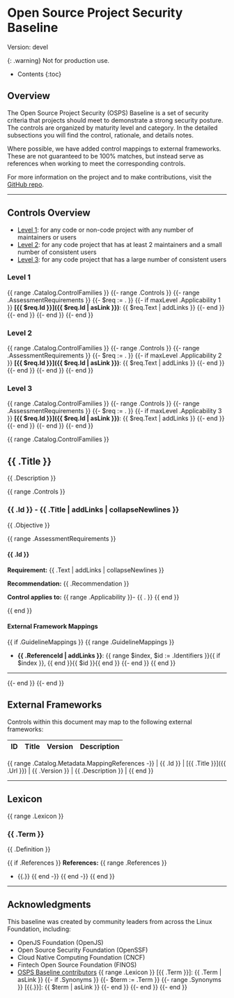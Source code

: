 # Open Source Project Security Baseline

Version: devel

{: .warning}
Not for production use.

<!-- A button for returning to the top of the page -->
<button onclick="toTop()" id="topButton" title="Go to top"
style="display: none; position: fixed; bottom: 20px; right: 30px; border: none; background-color: CornflowerBlue; color: white; cursor: pointer; padding: 10px; border-radius: 10px; font-size: 18px;">to top</button>

<script>
let topButton = document.getElementById("topButton");
window.onscroll = function() {scrollFunction()};

function scrollFunction() {
  if (document.documentElement.scrollTop > 50 ) {
    topButton.style.display = "block";
  } else {
    topButton.style.display = "none";
  }
}

function toTop() {
  document.documentElement.scrollTop = 0;
}
</script>
<!-- That's enough button stuff for now -->

* Contents
{:toc}

## Overview

The Open Source Project Security (OSPS) Baseline is a set of security criteria that projects should meet to demonstrate a strong security posture.
The controls are organized by maturity level and category.
In the detailed subsections you will find the control, rationale, and details notes.

Where possible, we have added control mappings to external frameworks.
These are not guaranteed to be 100% matches, but instead serve as references
when working to meet the corresponding controls.

For more information on the project and to make contributions, visit the [GitHub repo](https://github.com/ossf/security-baseline).

---

## Controls Overview

* [Level 1](#level-1): for any code or non-code project with any number of maintainers or users
* [Level 2](#level-2): for any code project that has at least 2 maintainers and a small number of consistent users
* [Level 3](#level-3): for any code project that has a large number of consistent users

### Level 1
{{ range .Catalog.ControlFamilies }}
{{- range .Controls }}
{{- range .AssessmentRequirements }}
{{- $req := . }}
{{- if maxLevel .Applicability 1 }}
**[{{ $req.Id }}]({{ $req.Id | asLink }})**: {{ $req.Text | addLinks }}
{{- end }}
{{- end }}
{{- end }}
{{- end }}

### Level 2
{{ range .Catalog.ControlFamilies }}
{{- range .Controls }}
{{- range .AssessmentRequirements }}
{{- $req := . }}
{{- if maxLevel .Applicability 2 }}
**[{{ $req.Id }}]({{ $req.Id | asLink }})**: {{ $req.Text | addLinks }}
{{- end }}
{{- end }}
{{- end }}
{{- end }}

### Level 3
{{ range .Catalog.ControlFamilies }}
{{- range .Controls }}
{{- range .AssessmentRequirements }}
{{- $req := . }}
{{- if maxLevel .Applicability 3 }}
**[{{ $req.Id }}]({{ $req.Id | asLink }})**: {{ $req.Text | addLinks }}
{{- end }}
{{- end }}
{{- end }}
{{- end }}

{{ range .Catalog.ControlFamilies }}

## {{ .Title }}

{{ .Description }}

{{ range .Controls }}

### {{ .Id }} - {{ .Title | addLinks | collapseNewlines }}

{{ .Objective }}

{{ range .AssessmentRequirements }}

#### {{ .Id }}

**Requirement:** {{ .Text | addLinks | collapseNewlines }}

**Recommendation:** {{ .Recommendation }}

**Control applies to:**
{{ range .Applicability }}- {{ . }}
{{ end }}

{{ end }}

#### External Framework Mappings
{{ if  .GuidelineMappings }}
  {{ range .GuidelineMappings }}
  - **{{ .ReferenceId | addLinks }}**: {{ range $index, $id := .Identifiers }}{{ if $index }}, {{ end }}{{ $id }}{{ end }}
  {{- end }}
{{ end }}

---

{{- end }}
{{- end }}

## External Frameworks

Controls within this document may map to the following external frameworks:

| ID | Title | Version | Description |
|----|-------|---------|-------------|
{{ range .Catalog.Metadata.MappingReferences -}}
| {{ .Id }} | [{{ .Title }}]({{ .Url }}) | {{ .Version }} | {{ .Description }} |
{{ end }}

---

## Lexicon
{{ range .Lexicon }}

### {{ .Term }}

{{ .Definition }}

{{ if .References }}
**References:**
{{ range .References }}
  - {{.}}
{{ end -}}
{{ end -}}
{{ end }}

---

## Acknowledgments

This baseline was created by community leaders from across the Linux Foundation, including:

- OpenJS Foundation (OpenJS)
- Open Source Security Foundation (OpenSSF)
- Cloud Native Computing Foundation (CNCF)
- Fintech Open Source Foundation (FINOS)
- [OSPS Baseline contributors](https://github.com/ossf/security-baseline/graphs/contributors)
{{ range .Lexicon }}
[{{ .Term }}]: {{ .Term | asLink }}
{{- if .Synonyms }}
{{- $term := .Term }}
{{- range .Synonyms }}
[{{.}}]: {{ $term | asLink }}
{{- end }}
{{- end }}
{{- end }}
